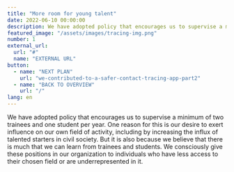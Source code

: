 ```yaml
---
title: "More room for young talent"
date: 2022-06-10 00:00:00
description: We have adopted policy that encourages us to supervise a minimum of two trainees and one student per year
featured_image: "/assets/images/tracing-img.png"
number: 1
external_url:
  url: "#"
  name: "EXTERNAL URL"
button:
  - name: "NEXT PLAN"
    url: "we-contributed-to-a-safer-contact-tracing-app-part2"
  - name: "BACK TO OVERVIEW"
    url: "/"
lang: en
---
```


We have adopted policy that encourages us to supervise a minimum of two trainees and one student per year. One reason for this is our desire to exert influence on our own field of activity, including by increasing the influx of talented starters in civil society. But it is also because we believe that there is much that we can learn from trainees and students. We consciously give these positions in our organization to individuals who have less access to their chosen field or are
underrepresented in it.